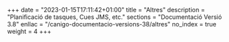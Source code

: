 +++
date        = "2023-01-15T17:11:42+01:00"
title       = "Altres"
description = "Planificació de tasques, Cues JMS, etc."
sections    = "Documentació Versió 3.8"
enllac		= "/canigo-documentacio-versions-38/altres"
no_index 	= true
weight 		= 4
+++
